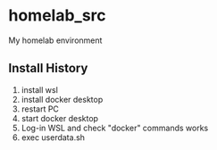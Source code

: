 # homelab_src
My homelab environment

## Install History
1. install wsl
2. install docker desktop
3. restart PC
4. start docker desktop
5. Log-in WSL and check "docker" commands works
6. exec userdata.sh


